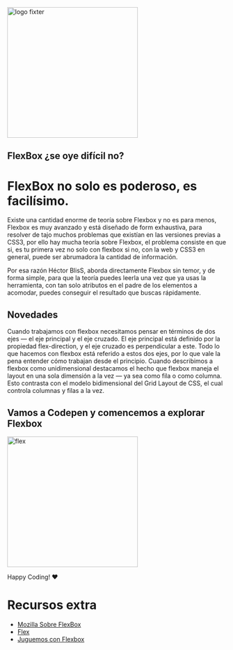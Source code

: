 <img alt="logo fixter" width="300" src="https://fixter.camp/static/media/geek_completo.7e1e87a7.png" />

## FlexBox ¿se oye difícil no?

# FlexBox no solo es poderoso, es facilísimo. 
Existe una cantidad enorme de teoría sobre Flexbox y no es para menos, Flexbox es muy avanzado y está diseñado de form exhaustiva, para resolver de tajo muchos problemas que existían en las versiones previas a CSS3, por ello hay mucha teoría sobre Flexbox, el problema consiste en que si, es tu primera vez no solo con flexbox si no, con la web y CSS3 en general, puede ser abrumadora la cantidad de información.

Por esa razón Héctor BlisS, aborda directamente Flexbox sin temor, y de forma simple, para que la teoría puedes leerla una vez que ya usas la herramienta, con tan solo atributos en el padre de los elementos a acomodar, puedes conseguir el resultado que buscas rápidamente.

## Novedades
Cuando trabajamos con flexbox necesitamos pensar en términos de dos ejes — el eje principal y el eje cruzado. El eje principal está definido por la propiedad flex-direction, y el eje cruzado es perpendicular a este. Todo lo que hacemos con flexbox está referido a estos dos ejes, por lo que vale la pena entender cómo trabajan desde el principio.
Cuando describimos a flexbox como unidimensional destacamos el hecho que flexbox maneja el layout en una sola dimensión a la vez — ya sea como fila o como columna. Esto contrasta con el modelo bidimensional del Grid Layout de CSS, el cual controla columnas y filas a la vez.

## Vamos a Codepen y comencemos a explorar Flexbox

<img alt="flex" width="300" src="https://encrypted-tbn0.gstatic.com/images?q=tbn:ANd9GcT8VZ1C096MgWuqCWy2XSh-RC_DVu6qoxSeO9kJR7yIISVG8akD&s
" />


Happy Coding!  ❤

# Recursos extra
* [Mozilla Sobre FlexBox](https://developer.mozilla.org/es/docs/Web/CSS/CSS_Flexible_Box_Layout/Conceptos_Basicos_de_Flexbox)
* [Flex](https://developer.mozilla.org/es/docs/Web/CSS/flex)
* [Juguemos con Flexbox](https://flexboxfroggy.com/#es)


